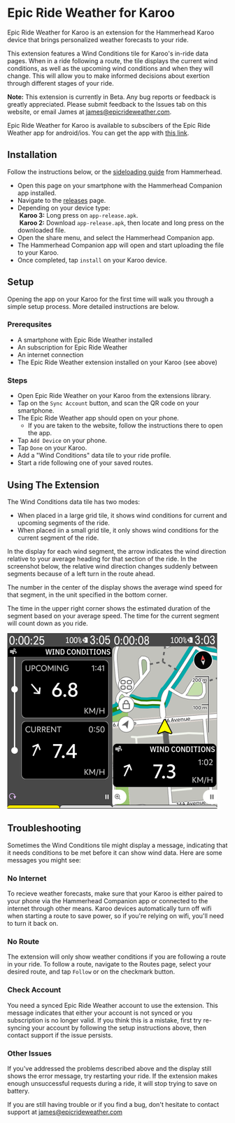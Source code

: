 # Epic Ride Weather for Karoo
Epic Ride Weather for Karoo is an extension for the Hammerhead Karoo device that brings personalized weather forecasts to your ride.

This extension features a Wind Conditions tile for Karoo's in-ride data pages. When in a ride following a route, the tile displays the current wind conditions, as well as the upcoming wind conditions and when they will change. This will allow you to make informed decisions about exertion through different stages of your ride.

**Note:** This extension is currently in Beta. Any bug reports or feedback is greatly appreciated. Please submit feedback to the Issues tab on this website, or email James at james@epicrideweather.com.

Epic Ride Weather for Karoo is available to subscibers of the Epic Ride Weather app for android/ios. You can get the app with [this link](https://www.epicrideweather.com/get-app/).

## Installation
Follow the instructions below, or the [sideloading guide](https://support.hammerhead.io/hc/en-us/articles/31576497036827-Companion-App-Sideloading) from Hammerhead.

- Open this page on your smartphone with the Hammerhead Companion app installed.
- Navigate to the [releases]() page.
- Depending on your device type:<br>
&nbsp;**Karoo 3:**
Long press on ``app-release.apk``.<br>
&nbsp;**Karoo 2:**
Download ``app-release.apk``, then locate and long press on the downloaded file.
- Open the share menu, and select the Hammerhead Companion app.
- The Hammerhead Companion app will open and start uploading the file to your Karoo.
- Once completed, tap ``install`` on your Karoo device.

## Setup
Opening the app on your Karoo for the first time will walk you through a simple setup process. More detailed instructions are below.

### Prerequsites
- A smartphone with Epic Ride Weather installed
- An subscription for Epic Ride Weather
- An internet connection
- The Epic Ride Weather extension installed on your Karoo (see above)

### Steps
- Open Epic Ride Weather on your Karoo from the extensions library.
- Tap on the ``Sync Account`` button, and scan the QR code on your smartphone.
- The Epic Ride Weather app should open on your phone.
  - If you are taken to the website, follow the instructions there to open the app.
- Tap ``Add Device`` on your phone.
- Tap ``Done`` on your Karoo.
- Add a "Wind Conditions" data tile to your ride profile.
- Start a ride following one of your saved routes.

## Using The Extension

The Wind Conditions data tile has two modes:
- When placed in a large grid tile, it shows wind conditions for current and upcoming segments of the ride.
- When placed iin a small grid tile, it only shows wind conditions for the current segment of the ride.

In the display for each wind segment, the arrow indicates the wind direction relative to your average heading for that section of the ride. In the screenshot below, the relative wind direction changes suddenly between segments because of a left turn in the route ahead.

The number in the center of the display shows the average wind speed for that segment, in the unit specified in the bottom corner.

The time in the upper right corner shows the estimated duration of the segment based on your average speed. The time for the current segment will count down as you ride.

<img src="/images/Screenshot_20250206_150531.png" width="240" height="400"><img src="/images/Screenshot_20250206_150353.png" width="240" height="400">

## Troubleshooting
Sometimes the Wind Conditions tile might display a message, indicating that it needs conditions to be met before it can show wind data. Here are some messages you might see:
### No Internet
To recieve weather forecasts, make sure that your Karoo is either paired to your phone via the Hammerhead Companion app or connected to the internet through other means. Karoo devices automatically turn off wifi when starting a route to save power, so if you're relying on wifi, you'll need to turn it back on.
### No Route
The extension will only show weather conditions if you are following a route in your ride. To follow a route, navigate to the Routes page, select your desired route, and tap ``Follow`` or on the checkmark button.
### Check Account
You need a synced Epic Ride Weather account to use the extension. This message indicates that either your account is not synced or you subscription is no longer valid. If you think this is a mistake, first try re-syncing your account by following the setup instructions above, then contact support if the issue persists.
### Other Issues
If you've addressed the problems described above and the display still shows the error message, try restarting your ride. If the extension makes enough unsuccessful requests during a ride, it will stop trying to save on battery.

If you are still having trouble or if you find a bug, don't hesitate to contact support at james@epicrideweather.com
